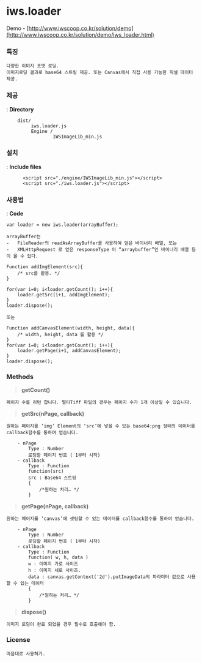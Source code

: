 # iws.loader

Demo - [http://www.iwscoop.co.kr/solution/demo](http://www.iwscoop.co.kr/solution/demo/iws_loader.html)
### 특징
    다양한 이미지 포멧 로딩.
    이미지로딩 결과로 base64 스트링 제공. 또는 Canvas에서 직접 사용 가능한 픽셀 데이터 제공.

### 제공
: **Directory**

        dist/
             iws.loader.js
             Engine /
                     IWSImageLib_min.js

### 설치
: **Include files**
```
      <script src="./engine/IWSImageLib_min.js"></script>
      <script src="./iws.loader.js"></script>
```

### 사용법
: **Code**
```
var loader = new iws.loader(arrayBuffer);

arrayBuffer는
-	FileReader의 readAsArrayBuffer를 사용하여 얻은 바이너리 배열, 또는
-	XMLHttpRequest 로 얻은 responseType 이 “arraybuffer”인 바이너리 배열 등이 올 수 있다.

Function addImgElement(src){
    /* src를 활용. */
}

for(var i=0; i<loader.getCount(); i++){
    loader.getSrc(i+1, addImgElement);
}
loader.dispose();

또는

Function addCanvasElement(width, height, data){
    /* width, height, data 를 활용 */
}
for(var i=0; i<loader.getCount(); i++){
    loader.getPage(i+1, addCanvasElement);
}
loader.dispose();
```

### Methods
>**getCount()**

    페이지 수를 리턴 합니다. 멀티Tiff 파일의 경우는 페이지 수가 1개 이상일 수 있습니다.

>**getSrc(nPage, callback)**

    원하는 페이지를 ‘img’ Element의 ‘src’에 넣을 수 있는 base64:png 형태의 데이터를 callback함수를 통하여 얻습니다.

```
    - nPage
        Type : Number
        로딩할 페이지 번호 ( 1부터 시작)
    - callback
        Type : Function
        function(src)
        src : Base64 스트링
        {
            /*원하는 처리… */
        }
```

>**getPage(nPage, callback)**

    원하는 페이지를 ‘canvas’에 셋팅할 수 있는 데이터를 callback함수를 통하여 얻습니다.

```
    - nPage
        Type : Number
        로딩할 페이지 번호 ( 1부터 시작)
    - callback
        Type : Function
        function( w, h, data )
        w : 이미지 가로 사이즈
        h : 이미지 세로 사이즈.
        data : canvas.getContext('2d').putImageData의 파라미터 값으로 사용할 수 있는 데이터
        {
            /*원하는 처리… */
        }
```
>**dispose()**

    이미지 로딩이 완료 되었을 경우 필수로 호출해야 함.

### License
    마음대로 사용허가.
